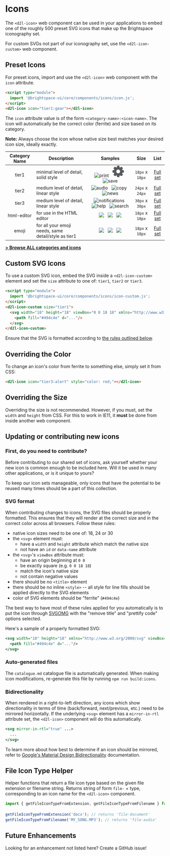 # Icons

The `<d2l-icon>` web component can be used in your applications to embed one of the roughly 500 preset SVG icons that make up the Brightspace iconography set.

For custom SVGs not part of our iconography set, use the `<d2l-icon-custom>` web component.

## Preset Icons

For preset icons, import and use the `<d2l-icon>` web component with the `icon` attribute.

```html
<script type="module">
  import '@brightspace-ui/core/components/icons/icon.js';
</script>
<d2l-icon icon="tier1:gear"></d2l-icon>
```

The `icon` attribute value is of the form `<category-name>:<icon-name>`. The icon will automatically be the correct color (ferrite) and size based on its category.

**Note:** Always choose the icon whose native size best matches your desired icon size, ideally exactly.

| Category Name | Description | Samples | Size | List |
| :----: | --- | :---: | :---: | :---: |
| tier1 | minimal level of detail, solid style | ![print](https://raw.githubusercontent.com/BrightspaceUI/core/master/components/icons/images/tier1/print.svg?sanitize=true)&nbsp;&nbsp; ![gear](https://raw.githubusercontent.com/BrightspaceUI/core/master/components/icons/images/tier1/gear.svg?sanitize=true)&nbsp;&nbsp; ![save](https://raw.githubusercontent.com/BrightspaceUI/core/master/components/icons/images/tier1/save.svg?sanitize=true) | `18px` x `18px` | [Full set](catalogue.md#tier1) |
| tier2 | medium level of detail, linear style | ![audio](https://raw.githubusercontent.com/BrightspaceUI/core/master/components/icons/images/tier2/file-audio.svg?sanitize=true)&nbsp;&nbsp; ![copy](https://raw.githubusercontent.com/BrightspaceUI/core/master/components/icons/images/tier2/copy.svg?sanitize=true)&nbsp;&nbsp; ![news](https://raw.githubusercontent.com/BrightspaceUI/core/master/components/icons/images/tier2/news.svg?sanitize=true) | `24px` x `24px` | [Full set](catalogue.md#tier2) |
| tier3 | medium level of detail, linear style | ![notifications](https://raw.githubusercontent.com/BrightspaceUI/core/master/components/icons/images/tier3/notification-bell.svg?sanitize=true)&nbsp;&nbsp; ![help](https://raw.githubusercontent.com/BrightspaceUI/core/master/components/icons/images/tier3/help.svg?sanitize=true)&nbsp;&nbsp; ![search](https://raw.githubusercontent.com/BrightspaceUI/core/master/components/icons/images/tier3/search.svg?sanitize=true) | `30px` x `30px` | [Full set](catalogue.md#tier3) |
| html-editor | for use in the HTML editor | ![](https://raw.githubusercontent.com/BrightspaceUI/core/master/components/icons/images/html-editor/bold.svg?sanitize=true)&nbsp;&nbsp; ![](https://raw.githubusercontent.com/BrightspaceUI/core/master/components/icons/images/html-editor/indent-decrease.svg?sanitize=true)&nbsp;&nbsp; ![](https://raw.githubusercontent.com/BrightspaceUI/core/master/components/icons/images/html-editor/source-editor.svg?sanitize=true) | `18px` x `18px` | [Full set](catalogue.md#html-editor) |
| emoji | for all your emoji needs, same detail/style as tier1 | ![](https://raw.githubusercontent.com/BrightspaceUI/core/master/components/icons/images/emoji/lol.svg?sanitize=true)&nbsp;&nbsp; ![](https://raw.githubusercontent.com/BrightspaceUI/core/master/components/icons/images/emoji/happy.svg?sanitize=true)&nbsp;&nbsp; ![](hhttps://raw.githubusercontent.com/BrightspaceUI/core/master/components/icons/images/emoji/angry.svg?sanitize=true) | `18px` x `18px` | [Full set](catalogue.md#emoji) |

**[&gt; Browse ALL categories and icons](catalogue.md)**

## Custom SVG Icons

To use a custom SVG icon, embed the SVG inside a `<d2l-icon-custom>` element and set the `size` attribute to one of: `tier1`, `tier2` or `tier3`.

```html
<script type="module">
  import '@brightspace-ui/core/components/icons/icon-custom.js';
</script>
<d2l-icon-custom size="tier1">
  <svg width="18" height="18" viewBox="0 0 18 18" xmlns="http://www.w3.org/2000/svg">
    <path fill="#494c4e" d="..."/>
  </svg>
</d2l-icon-custom>
```

Ensure that the SVG is formatted according to [the rules outlined below](#svg-format).

## Overriding the Color

To change an icon's color from ferrite to something else, simply set it from CSS:

```html
<d2l-icon icon="tier3:alert" style="color: red;"></d2l-icon>
```

## Overriding the Size

Overriding the size is not recommended. However, if you must, set the `width` and `height` from CSS. For this to work in IE11, it **must** be done from inside another web component.

## Updating or contributing new icons

### First, do you need to contribute?

Before contributing to our shared set of icons, ask yourself whether your new icon is common enough to be included here. Will it be used in many other applications, or is it unique to yours?

To keep our icon sets manageable, only icons that have the potential to be reused many times should be a part of this collection.

### SVG format

When contributing changes to icons, the SVG files should be properly formatted. This ensures that they will render at the correct size and in the correct color across all browsers. Follow these rules:
- native icon sizes need to be one of: 18, 24 or 30
- the `<svg>` element must:
  - have a `width` and `height` attribute which match the native size
  - not have an `id` or `data-name` attribute
- the `<svg>`'s `viewBox` attribute must:
  - have an origin beginning at `0 0`
  - be exactly square (e.g. `0 0 18 18`)
  - match the icon's native size
  - not contain negative values
- there should be no `<title>` element
- there should be no inline `<style>` -- all style for line fills should be applied directly to the SVG elements
- color of SVG elements should be "ferrite" (`#494c4e`)

The best way to have most of these rules applied for you automatically is to put the icon through [SVGOMG](https://jakearchibald.github.io/svgomg/) with the "remove title" and "prettify code" options selected.

Here's a sample of a properly formatted SVG:

```svg
<svg width="18" height="18" xmlns="http://www.w3.org/2000/svg" viewBox="0 0 18 18">
  <path fill="#494c4e" d="..."/>
</svg>
```

### Auto-generated files

The `catalogue.md` catalogue file is automatically generated. When making icon modifications, re-generate this file by running `npm run build:icons`.

### Bidirectionality

When rendered in a right-to-left direction, any icons which show directionality in terms of time (back/forward, next/previous, etc.) need to be mirrored horizontally. If the underlying `<svg>` element has a `mirror-in-rtl` attribute set, the `<d2l-icon>` component will do this automatically.

```svg
<svg mirror-in-rtl="true" ...>
  ...
</svg>
```

To learn more about how best to determine if an icon should be mirrored, refer to [Google's Material Design Bidirectionality](https://material.google.com/usability/bidirectionality.html) documentation.

## File Icon Type Helper

Helper functions that return a file icon type based on the given file extension or filename string. Returns string of form `file-` + type, corresponding to an icon name for the `<d2l-icon>` component.

```js
import { getFileIconTypeFromExtension, getFileIconTypeFromFilename } from '@brightspace-ui/core/helpers/getFileIconType.js';

getFileIconTypeFromExtension('docx'); // returns 'file-document'
getFileIconTypeFromFilename('MY_SONG.MP3'); // returns 'file-audio'

```


## Future Enhancements

Looking for an enhancement not listed here? Create a GitHub issue!

